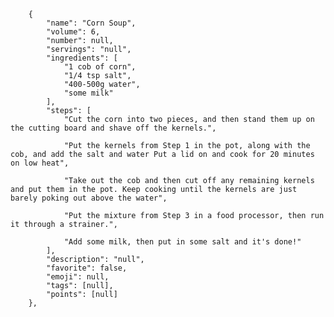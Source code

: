         {
            "name": "Corn Soup",
            "volume": 6,
            "number": null,
            "servings": "null",
            "ingredients": [
                "1 cob of corn",
                "1/4 tsp salt",
                "400-500g water",
                "some milk"
            ],
            "steps": [
                "Cut the corn into two pieces, and then stand them up on the cutting board and shave off the kernels.",

                "Put the kernels from Step 1 in the pot, along with the cob, and add the salt and water Put a lid on and cook for 20 minutes on low heat",

                "Take out the cob and then cut off any remaining kernels and put them in the pot. Keep cooking until the kernels are just barely poking out above the water",

                "Put the mixture from Step 3 in a food processor, then run it through a strainer.",

                "Add some milk, then put in some salt and it's done!"
            ],
            "description": "null",
            "favorite": false,
            "emoji": null,
            "tags": [null],
            "points": [null]
        },
